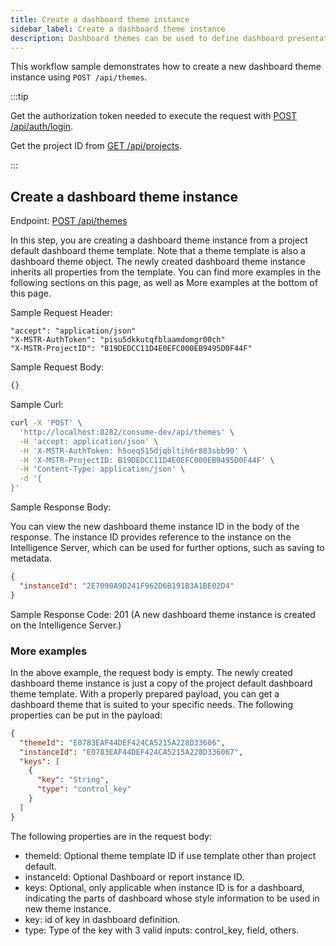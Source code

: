 ```yaml
---
title: Create a dashboard theme instance
sidebar_label: Create a dashboard theme instance
description: Dashboard themes can be used to define dashboard presentation styles. Once a theme is applied to a dashboard, you can then apply that predefined formatting to a target dashboard. To create a dashboard theme, the client must create a theme instance from either the project default theme template, a dashboard instance (with or without specifying which part of the dashboard), or a report instance. In this section, multiple ways of creating dashboard themes are presented and explained.
---
```


<Available since="2021 Update 10" />

This workflow sample demonstrates how to create a new dashboard theme instance using `POST /api/themes`.

:::tip

Get the authorization token needed to execute the request with [POST /api/auth/login](https://demo.microstrategy.com/MicroStrategyLibrary/api-docs/index.html#/Authentication/postLogin).

Get the project ID from [GET /api/projects](https://demo.microstrategy.com/MicroStrategyLibrary/api-docs/index.html#/Projects/getProjects_1).

:::

## Create a dashboard theme instance

Endpoint: [POST /api/themes](https://demo.microstrategy.com/MicroStrategyLibrary/api-docs/index.html#/Themes/createThemes)

In this step, you are creating a dashboard theme instance from a project default dashboard theme template. Note that a theme template is also a dashboard theme object. The newly created dashboard theme instance inherits all properties from the template. You can find more examples in the following sections on this page, as well as More examples at the bottom of this page.

Sample Request Header:

```http
"accept": "application/json"
"X-MSTR-AuthToken": "pisu5dkkutqfblaamdomgr00ch"
"X-MSTR-ProjectID": "B19DEDCC11D4E0EFC000EB9495D0F44F"
```

Sample Request Body:

```json
{}
```

Sample Curl:

```bash
curl -X 'POST' \
  'http://localhost:8282/consume-dev/api/themes' \
  -H 'accept: application/json' \
  -H 'X-MSTR-AuthToken: h5oeq515djqbltih6r883sbb90' \
  -H 'X-MSTR-ProjectID: B19DEDCC11D4E0EFC000EB9495D0F44F' \
  -H 'Content-Type: application/json' \
  -d '{
}'
```

Sample Response Body:

You can view the new dashboard theme instance ID in the body of the response. The instance ID provides reference to the instance on the Intelligence Server, which can be used for further options, such as saving to metadata.

```json
{
  "instanceId": "2E7090A9D241F962D6B191B3A1BE02D4"
}
```

Sample Response Code: 201 (A new dashboard theme instance is created on the Intelligence Server.)

### More examples

In the above example, the request body is empty. The newly created dashboard theme instance is just a copy of the project default dashboard theme template. With a properly prepared payload, you can get a dashboard theme that is suited to your specific needs. The following properties can be put in the payload:

```json
{
  "themeId": "E0783EAF44DEF424CA5215A228D33606",
  "instanceId": "E0783EAF44DEF424CA5215A228D336067",
  "keys": [
    {
      "key": "String",
      "type": "control_key"
    }
  ]
}
```

The following properties are in the request body:

- themeId: Optional theme template ID if use template other than project default.
- instanceId: Optional Dashboard or report instance ID.
- keys: Optional, only applicable when instance ID is for a dashboard, indicating the parts of dashboard whose style information to be used in new theme instance.
- key: id of key in dashboard definition.
- type: Type of the key with 3 valid inputs: control_key, field, others.
